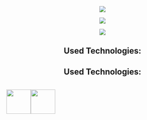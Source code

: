<p align="center" width="100%">
  <img src="https://media.giphy.com/media/Y3RpfxT7T7QU8/giphy.gif" />
</p>
<p align="center" width="100%">
  <img src="https://github-readme-stats.vercel.app/api?username=cyla00&count_private=true&show_icons=true&&bg_color=1c201c&title_color=80ffd4&text_color=d0e5d7&icon_color=99ffcc" />
</p>
<p align="center" width="100%">
  <img src="https://github-readme-stats.vercel.app/api/top-langs/?username=cyla00&layout=compact&bg_color=1c201c&title_color=80ffd4&text_color=d0e5d7&card_width=445" />
</p>


<div style="text-align:center"><h2>Used Technologies:</h2></div>

<p align="center" style="text-align: center;">
  <center><h2>Used Technologies:</h2></center><br>
  <img src="" width="64" height="64"><img src="" width="64" height="64">
</p>
